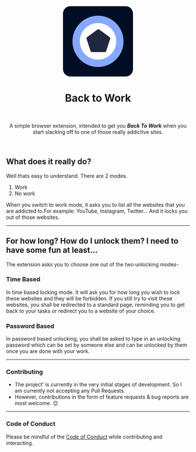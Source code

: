 <br />

<p align="center">
    <img src="./icons/icon.svg"/>
</p>

<h1 align="center">Back to Work</h2>
<br />

<p align="center">
    A simple browser extension, intended to get you <strong><i>Back To Work</i></strong> when you start slacking off to one of those really addictive sites.
</p>

<br />

<h2>What does it really do?</h2>

<p>
    Well thats easy to understand. There are 2 modes.
    <ol>
        <li>Work</li>
        <li>No work</li>
    </ol>
    When you switch to work mode, it asks you to list all the websites that you are addicted to.For example: YouTube, Instagram, Twitter... And it locks you out of those websites.
</p>

<hr />

<h2>For how long? How do I unlock them? I need to have some fun at least...</h2>

<p>
    The extension asks you to choose one out of the two unlocking modes-
</p>

<h3>Time Based</h3>

<p>
    In time based locking mode. It will ask you for how long you wish to lock these websites and they will be forbidden. If you still try to visit these websites, you shall be redirected to a standard page, reminding you to get back to your tasks or redirect you to a website of your choice.
</p>

<h3>Password Based</h3>
<p>
    In password based unlocking, you shall be asked to type in an unlocking password which can be set by someone else and can be unlocked by them once you are done with your work.
</p>

<hr />

<h3>Contributing</h3>

<ul>
    <li>The project' is currently in the very initial stages of development. So I am currently not accepting any Pull Requests.</li>
    <li>However, contributions in the form of feature requests & bug reports are most welcome. 😊</li>
</ul>

<hr />

<h3>Code of Conduct</h3>

Please be mindful of the [Code of Conduct](CODE_OF_CONDUCT.md) while contributing and interacting.